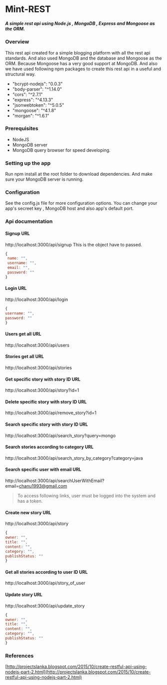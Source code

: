 # Mint-REST

##### A simple rest api using Node.js , MongoDB , Express and Mongoose as the ORM.

### Overview

This rest api created for a simple blogging platform with all the rest api standards. And also used MongoDB and the database and Mongoose as the ORM. Because Mongoose has a very good support at MongoDB. And also we have used following npm packages to create this rest api in a useful and structural way.

*   "bcrypt-nodejs": "0.0.3"
*    "body-parser": "^1.14.0"
*    "cors": "^2.7.1"
*    "express": "^4.13.3"
*    "jsonwebtoken": "^5.0.5"
*    "mongoose": "^4.1.8"
*    "morgan": "^1.6.1"

### Prerequisites

* NodeJS
* MongoDB server
* MongoDB query browser for speed developing.

### Setting up the app

Run npm install at the root folder to download dependencies.
And make sure your MongoDB server is running.

### Configuration

See the config.js file for more configuration options.
You can change your app's secreet key , MongoDB host and also app's default port.

### Api documentation

#### Signup URL
http://localhost:3000/api/signup
This is the object have to passed.
```javascript
{
 name: "",
 username: "",
 email: "",
 password: ""
}
```

#### Login URL
http://localhost:3000/api/login
```javascript
{
username: "",
password: ""
}
```

#### Users get all URL
http://localhost:3000/api/users

#### Stories get all URL
http://localhost:3000/api/stories

#### Get specific story with story ID URL
http://localhost:3000/api/story?id=1

#### Delete specific story with story ID URL
http://localhost:3000/api/remove_story?id=1

#### Search specific story with story ID URL
http://localhost:3000/api/search_story?query=mongo

#### Search stories according to category URL
http://localhost:3000/api/search_story_by_category?category=java

#### Search specific user with email URL
http://localhost:3000/api/searchUserWithEmail?email=chanu1993@gmail.com

> To access following links, user must be logged into the system and has a token.

#### Create new story URL
http://localhost:3000/api/story
```javascript
{
owner: "",
title: "",
content: "",
category: "",
publishStatus: ""
}
```

#### Get all stories according to user ID URL
http://localhost:3000/api/story_of_user

#### Update story URL
http://localhost:3000/api/update_story
```javascript
{
owner: "",
title: "",
content: "",
category: "",
publishStatus: ""
}
```

### References
[http://projectslanka.blogspot.com/2015/10/create-restful-api-using-nodejs-part-2.html](http://projectslanka.blogspot.com/2015/10/create-restful-api-using-nodejs-part-2.html)


